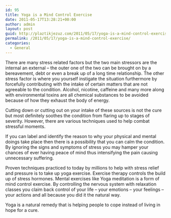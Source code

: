 ```yaml
---
id: 95
title: Yoga is a Mind Control Exercise
date: 2011-05-17T13:28:21+00:00
author: admin
layout: post
guid: http://plaztikjezuz.com/2011/05/17/yoga-is-a-mind-control-exercise/
permalink: /2011/05/17/yoga-is-a-mind-control-exercise/
categories:
  - General
---
```

There are many stress related factors but the two main stressors are the internal an external &#8211; the outer one of the two can be brought on by a bereavement, debt or even a break up of a long time relationship. The other stress factor is where you yourself instigate the situation furthermore by forcefully contributing with the intake of certain matters that are not agreeable to the condition. Alcohol, nicotine, caffeine and many more along with environmental toxins are all chemical substances to be avoided because of how they exhaust the body of energy.

Cutting down or cutting out on your intake of these sources is not the cure but most definitely soothes the condition from flaring up to stages of severity. However, there are various techniques used to help combat stressful moments. 

If you can label and identify the reason to why your physical and mental doings take place then there is a possibility that you can calm the condition. By ignoring the signs and symptoms of stress you may hamper your chances of ever having peace of mind thus intensifying the pain causing unnecessary suffering.

Proven techniques practiced to today by millions to help with stress relief and pressure is to take up yoga exercise. Exercise therapy controls the build up of stress hormones. Mental exercises like Yoga meditation is a form of mind control exercise. By controlling the nervous system with relaxation classes you claim back control of your life &#8211; your emotions &#8211; your feelings &#8211; your actions and all because you did it the natural way.

Yoga is a natural remedy that is helping people to cope instead of living in hope for a cure.